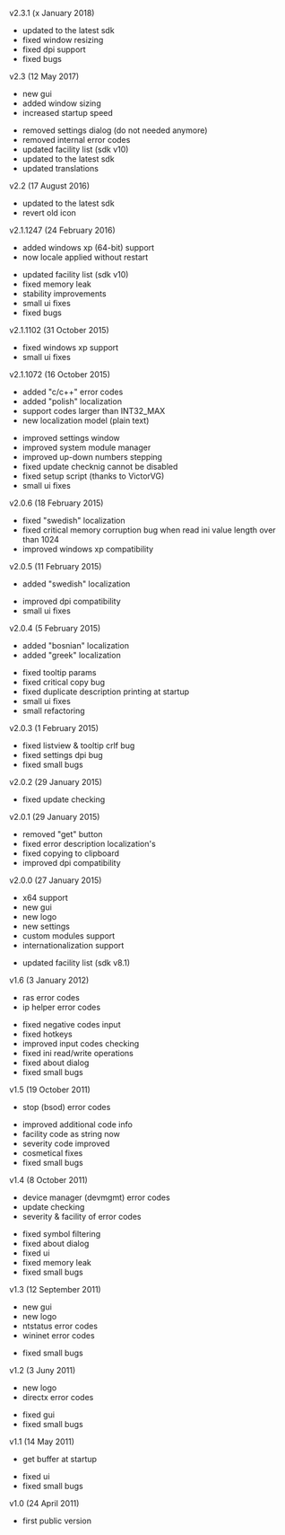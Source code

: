 v2.3.1 (x January 2018)
- updated to the latest sdk
- fixed window resizing
- fixed dpi support
- fixed bugs

v2.3 (12 May 2017)
+ new gui
+ added window sizing
+ increased startup speed
- removed settings dialog (do not needed anymore)
- removed internal error codes
- updated facility list (sdk v10)
- updated to the latest sdk
- updated translations

v2.2 (17 August 2016)
- updated to the latest sdk
- revert old icon

v2.1.1247 (24 February 2016)
+ added windows xp (64-bit) support
+ now locale applied without restart
- updated facility list (sdk v10)
- fixed memory leak
- stability improvements
- small ui fixes
- fixed bugs

v2.1.1102 (31 October 2015)
- fixed windows xp support
- small ui fixes

v2.1.1072 (16 October 2015)
+ added "c/c++" error codes
+ added "polish" localization
+ support codes larger than INT32_MAX
+ new localization model (plain text)
- improved settings window
- improved system module manager
- improved up-down numbers stepping
- fixed update checknig cannot be disabled
- fixed setup script (thanks to VictorVG)
- small ui fixes

v2.0.6 (18 February 2015)
- fixed "swedish" localization
- fixed critical memory corruption bug when read ini value length over than 1024
- improved windows xp compatibility

v2.0.5 (11 February 2015)
+ added "swedish" localization
- improved dpi compatibility
- small ui fixes

v2.0.4 (5 February 2015)
+ added "bosnian" localization
+ added "greek" localization
- fixed tooltip params
- fixed critical copy bug
- fixed duplicate description printing at startup
- small ui fixes
- small refactoring

v2.0.3 (1 February 2015)
- fixed listview & tooltip crlf bug
- fixed settings dpi bug
- fixed small bugs

v2.0.2 (29 January 2015)
- fixed update checking

v2.0.1 (29 January 2015)
- removed "get" button
- fixed error description localization's
- fixed copying to clipboard
- improved dpi compatibility

v2.0.0 (27 January 2015)
+ x64 support
+ new gui
+ new logo
+ new settings
+ custom modules support
+ internationalization support
- updated facility list (sdk v8.1)

v1.6 (3 January 2012)
+ ras error codes
+ ip helper error codes
- fixed negative codes input
- fixed hotkeys
- improved input codes checking
- fixed ini read/write operations
- fixed about dialog
- fixed small bugs

v1.5 (19 October 2011)
+ stop (bsod) error codes
- improved additional code info 
- facility code as string now
- severity code improved
- cosmetical fixes
- fixed small bugs

v1.4 (8 October 2011)
+ device manager (devmgmt) error codes
+ update checking
+ severity & facility of error codes
- fixed symbol filtering
- fixed about dialog
- fixed ui
- fixed memory leak
- fixed small bugs

v1.3 (12 September 2011)
+ new gui
+ new logo
+ ntstatus error codes
+ wininet  error codes
- fixed small bugs

v1.2 (3 Juny 2011)
+ new logo
+ directx error codes
- fixed gui
- fixed small bugs

v1.1 (14 May 2011)
+ get buffer at startup
- fixed ui
- fixed small bugs

v1.0 (24 April 2011)
- first public version
